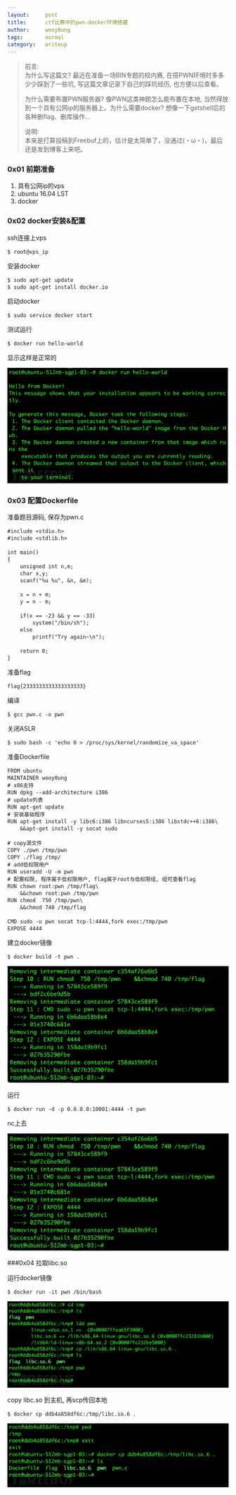 ```yaml
---
layout:     post
title:      ctf比赛中的pwn-docker环境搭建
author:     wooy0ung
tags: 		normal
category:  	writeup
---
```



>前言:   
>为什么写这篇文? 最近在准备一场BIN专题的校内赛, 在搭PWN环境时多多少少踩到了一些坑, 写这篇文章记录下自己的踩坑经历, 也方便以后查看。  
>  
>为什么需要布置PWN服务器? 像PWN这类神题怎么能布置在本地, 当然得放到一个具有公网ip的服务器上。为什么需要docker? 想像一下getshell后的各种删flag、删库操作...  
>  
>说明:  
>本来是打算投稿到Freebuf上的，估计是太简单了，没通过(・ω・)，最后还是发到博客上来吧。  
<!-- more -->


### 0x01 前期准备

1. 具有公网ip的vps
2. ubuntu 16.04 LST
3. docker


### 0x02 docker安装&配置

ssh连接上vps

```
$ root@vps_ip
```

安装docker

```
$ sudo apt-get update
$ sudo apt-get install docker.io
```

启动docker

```
$ sudo service docker start
```

测试运行

```
$ docker run hello-world
```

显示这样是正常的

![](/assets/img/writeup/normal/2018-01-16-ctf-pwn-docker/0x01.png)

### 0x03 配置Dockerfile

准备题目源码, 保存为pwn.c

```
#include <stdio.h>
#include <stdlib.h>

int main()
{
	unsigned int n,m;
	char x,y;
	scanf("%u %u", &n, &m);

	x = n + m;
	y = n - m;

	if(x == -23 && y == -33)
		system("/bin/sh");
	else
		printf("Try again~\n");

	return 0;
}
```

准备flag

```
flag{2333333333333333333}
```

编译

```
$ gcc pwn.c -o pwn
```

关闭ASLR

```
$ sudo bash -c 'echo 0 > /proc/sys/kernel/randomize_va_space'
```

准备Dockerfile

```
FROM ubuntu
MAINTAINER wooy0ung
# x86支持
RUN dpkg --add-architecture i386
# update列表
RUN apt-get update
# 安装基础程序
RUN apt-get install -y libc6:i386 libncurses5:i386 libstdc++6:i386\
    &&apt-get install -y socat sudo

# copy源文件
COPY ./pwn /tmp/pwn
COPY ./flag	/tmp/
# add低权限用户
RUN useradd -U -m pwn
# 配置权限, 程序属于低权限用户, flag属于root与低权限组, 组可查看flag
RUN chown root:pwn /tmp/flag\
    &&chown root:pwn /tmp/pwn
RUN chmod  750 /tmp/pwn\
    &&chmod 740 /tmp/flag

CMD sudo -u pwn socat tcp-l:4444,fork exec:/tmp/pwn
EXPOSE 4444
```

建立docker镜像

```
$ docker build -t pwn .
```

![](/assets/img/writeup/normal/2018-01-16-ctf-pwn-docker/0x02.png)

运行

```
$ docker run -d -p 0.0.0.0:10001:4444 -t pwn
```

nc上去

![](/assets/img/writeup/normal/2018-01-16-ctf-pwn-docker/0x02.png)


###0x04 拉取libc.so

运行docker镜像

```
$ docker run -it pwn /bin/bash
```

![](/assets/img/writeup/normal/2018-01-16-ctf-pwn-docker/0x04.png)

copy libc.so 到主机, 再scp传回本地

```
$ docker cp ddb4a858df6c:/tmp/libc.so.6 .
```

![](/assets/img/writeup/normal/2018-01-16-ctf-pwn-docker/0x05.png)